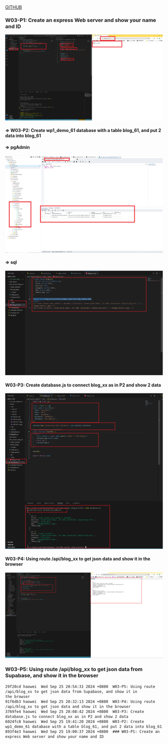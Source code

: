 [GITHUB](https://github.com/haowei212410061/1131-wp1-demo-61)

### W03-P1: Create an express Web server and show your name and ID

![](w03-p1.png)

#### => W03-P2: Create wp1_demo_61 database with a table blog_61, and put 2 data into blog_61

#### => pgAdmin

![](w03-p2-1.png)

#### => sql

![](w03-p2-2.png)

#### W03-P3: Create database.js to connect blog_xx as in P2 and show 2 data

![](w03-p3.png)

#### W03-P4: Using route /api/blog_xx to get json data and show it in the browser

![](w03-p4.png)

### W03-P5: Using route /api/blog_xx to get json data from Supabase, and show it in the browser

```
29f20cd haowei  Wed Sep 25 20:54:31 2024 +0800  W03-P5: Using route /api/blog_xx to get json data from Supabase, and show it in
the browser
91f6db3 haowei  Wed Sep 25 20:32:13 2024 +0800  W03-P4: Using route /api/blog_xx to get json data and show it in the browser
3769fe4 haowei  Wed Sep 25 20:08:42 2024 +0800  W03-P3: Create database.js to connect blog_xx as in P2 and show 2 data
6024fc8 haowei  Wed Sep 25 19:41:20 2024 +0800  W03-P2: Create wp1_demo_61 database with a table blog_61, and put 2 data into blog_61
893f4e3 haowei  Wed Sep 25 19:00:37 2024 +0800  ### W03-P1: Create an express Web server and show your name and ID
```
